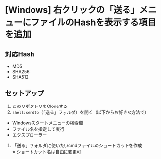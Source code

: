 # [Windows] 右クリックの「送る」メニューにファイルのHashを表示する項目を追加

## 対応Hash
* MD5
* SHA256
* SHA512


## セットアップ
1. このリポジトリをCloneする
1. `shell:sendto`（「送る」フォルダ）を開く（以下からお好きな方法で）
  * Windowsスタートメニューの検索欄
  * ファイル名を指定して実行
  * エクスプローラー
1. 「送る」フォルダに使いたいcmdファイルのショートカットを作成  
  ※  ショートカット名は自由に変更可
